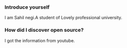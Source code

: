 ### Introduce yourself
I am Sahil negi.A student of Lovely professional university.
### How did I discover open source?
I got the information from youtube.